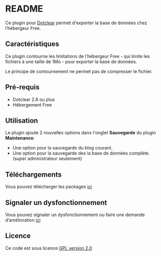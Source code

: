 # README #

Ce plugin pour [Dotclear](http://fr.dotclear.org/) permet d'exporter la base de données chez l’hébergeur Free.

## Caractéristiques ##
Ce plugin contourne les limitations de l’hébergeur Free - qui limite les fichiers à une taille de 1Mo - pour exporter la base de données.

Le principe de contournement ne permet pas de compresser le fichier.

## Pré-requis ##
* Dotclear 2.8 ou plus
* Hébergement Free

## Utilisation ##
Le plugin ajoute 2 nouvelles options dans l'onglet **Sauvegarde** du plugin **Maintenance**:

* Une option pour la sauvegarde du blog courant.
* Une option pour la sauvegarde des la base de données complète. (super administrateur seulement)

## Téléchargements ##
Vous pouvez télécharger les packages [ici](https://bitbucket.org/Gvx_/dotclear-plugin-export-pour-free/downloads)

## Signaler un dysfonctionnement ##
Vous pouvez signaler un dysfonctionnement ou faire une demande d’amélioration [ici](https://bitbucket.org/Gvx_/dotclear-plugin-export-pour-free/issues/new)

## Licence ##
Ce code est sous licence [GPL version 2.0](http://www.gnu.org/licenses/old-licenses/gpl-2.0.html)